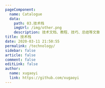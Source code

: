 ```yaml
---
pageComponent:
  name: Catalogue
  data:
    path: 03.技术栈
    imgUrl: /img/other.png
    description: 技术文档、教程、技巧、总结等文章
title: 技术栈
date: 2020-03-11 21:50:55
permalink: /technology/
sidebar: false
article: false
comment: false
editLink: false
author:
  name: xugaoyi
  link: https://github.com/xugaoyi
---
```

